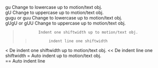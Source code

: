 gu             Change to lowercase up to motion/text obj.    
gU             Change to uppercase up to motion/text obj.    
gugu or guu    Change to lowercase up to motion/text obj.    
gUgU or gUU    Change to uppercase up to motion/text obj.    
>              Indent one shiftwidth up to motion/text obj.  
>>             indent line one shiftwidth                    
<              De                                            indent one shiftwidth up to motion/text obj.
<<             De                                            indent line one shiftwidth
=              Auto indent up to motion/text obj.            
==             Auto indent line                              